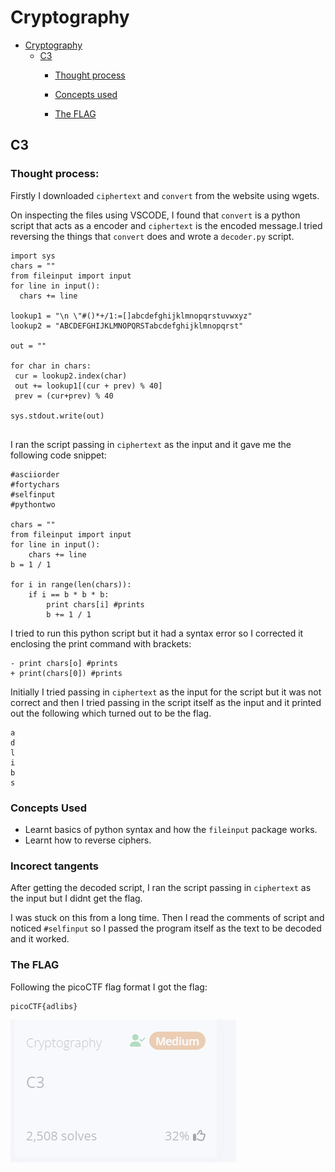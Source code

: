 # Cryptography



- [Cryptography](#cryptography)
  - [C3](#c3)
    - [Thought process](#thought-process)
   
    - [Concepts used](#concepts-used)
    
    - [The FLAG](#the-flag)

## C3
### Thought process:

Firstly I downloaded `ciphertext` and `convert` from the website using wgets.

On inspecting the files using VSCODE, I found that `convert` is a python script that acts as a encoder and `ciphertext` is the encoded message.I tried reversing the things that `convert` does and wrote a `decoder.py` script.

```
import sys
chars = ""
from fileinput import input
for line in input():
  chars += line

lookup1 = "\n \"#()*+/1:=[]abcdefghijklmnopqrstuvwxyz"
lookup2 = "ABCDEFGHIJKLMNOPQRSTabcdefghijklmnopqrst"

out = ""

for char in chars:
 cur = lookup2.index(char)
 out += lookup1[(cur + prev) % 40]
 prev = (cur+prev) % 40

sys.stdout.write(out)
 
```

I ran the script passing in `ciphertext` as the input and it gave me the following code snippet:

```
#asciiorder
#fortychars
#selfinput
#pythontwo

chars = ""
from fileinput import input
for line in input():
    chars += line
b = 1 / 1

for i in range(len(chars)):
    if i == b * b * b:
        print chars[i] #prints
        b += 1 / 1
```

I tried to run this python script but it had a syntax error so I corrected it enclosing the print command with brackets:
```
- print chars[o] #prints
+ print(chars[0]) #prints
```
Initially I tried passing in `ciphertext` as the input for the script but it was not correct and then I tried passing in the script itself as the input and it printed out the following which turned out to be the flag.
```
a
d
l
i
b
s
```


### Concepts Used

- Learnt basics of python syntax and how the `fileinput` package works.
- Learnt how to reverse ciphers.

### Incorect tangents 

After getting the decoded script, I ran the script passing in `ciphertext` as the input but I didnt get the flag.


 I was stuck on this from a long time. Then I read the comments of script and noticed `#selfinput` so I passed the program itself as the text to be decoded and it worked.

### The FLAG

Following the picoCTF flag format I got the flag:

```
picoCTF{adlibs}
```
![alt text](/PicoCTF/imagesforrev/finishc3.png)
